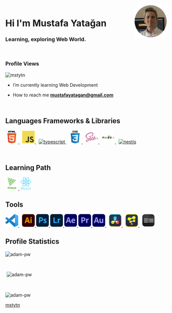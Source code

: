 <img align="right" src="profile-circle.png" width="100">
<h1 align="left">Hi I'm Mustafa Yatağan</h1>
<h3 align="left">Learning, exploring Web World.</h3>

<br>

### Profile Views

<img src="https://komarev.com/ghpvc/?username=mstytn&label=Profile%20views&color=0e75b6&style=flat" alt="mstytn" /> 

<br>

- I’m currently learning Web Development

- How to reach me **mustafayatagan@gmail.com**

<br>

<!-- <h3 align="left">Connect with me:</h3>
<p align="left">
  <a href="https://www.linkedin.com/in/adam-pithewan/" target="blank"><img align="center"
      src="https://raw.githubusercontent.com/rahuldkjain/github-profile-readme-generator/master/src/images/icons/Social/linked-in-alt.svg"
      alt="adam pithewan" height="30" width="40" /></a>
  <a href="https://fb.com/adam pithen wala" target="blank"><img align="center"
      src="https://raw.githubusercontent.com/rahuldkjain/github-profile-readme-generator/master/src/images/icons/Social/facebook.svg"
      alt="adam pithen wala" height="30" width="40" /></a>
  <a href="https://instagram.com/_._.adam._" target="blank"><img align="center"
      src="https://raw.githubusercontent.com/rahuldkjain/github-profile-readme-generator/master/src/images/icons/Social/instagram.svg"
      alt="_._.adam._" height="30" width="40" /></a>
  <a href="https://www.hackerrank.com/adampithewan" target="blank"><img align="center"
      src="https://raw.githubusercontent.com/rahuldkjain/github-profile-readme-generator/master/src/images/icons/Social/hackerrank.svg"
      alt="adampithewan" height="30" width="40" /></a>
 <a href="https://twitter.com/adam_pithenwala" target="blank"><img align="center"
      src="https://raw.githubusercontent.com/rahuldkjain/github-profile-readme-generator/master/src/images/icons/Social/twitter.svg"
      alt="adampithewan" height="30" width="40" /></a>
</p> -->

<!-- <br> -->

## Languages Frameworks & Libraries

<p align="left"> 




<a href="https://www.w3.org/html/" target="_blank" rel="noreferrer"> <img
      src="https://raw.githubusercontent.com/devicons/devicon/master/icons/html5/html5-original-wordmark.svg" alt="html5" width="40" height="40" /> </a>&nbsp;
<a href="https://developer.mozilla.org/en-US/docs/Web/JavaScript" target="_blank" rel="noreferrer"> <img src="https://raw.githubusercontent.com/devicons/devicon/master/icons/javascript/javascript-original.svg" alt="javascript" width="40" height="40" /> </a>&nbsp;
<a href="https://www.typescriptlang.org/" target="_blank" rel="noreferrer"> <img 
      src="https://upload.wikimedia.org/wikipedia/commons/4/4c/Typescript_logo_2020.svg" alt="typescript" width="40" height="40" /> </a>&nbsp;
<a href="https://www.w3schools.com/css/" target="_blank" rel="noreferrer"> <img
      src="https://raw.githubusercontent.com/devicons/devicon/master/icons/css3/css3-original-wordmark.svg" alt="css3" width="40" height="40" /> </a>&nbsp;
<a href="https://sass-lang.com" target="_blank" rel="noreferrer"> <img
      src="https://raw.githubusercontent.com/devicons/devicon/master/icons/sass/sass-original.svg" alt="sass" width="40"
      height="40" /> </a>&nbsp;
<a href="https://nodejs.org" target="_blank" rel="noreferrer"> <img
      src="https://raw.githubusercontent.com/devicons/devicon/master/icons/nodejs/nodejs-original-wordmark.svg" alt="nodejs" width="40" height="40" /> </a>&nbsp;
<a href="https://www.electronjs.org/" target="_blank" rel="noreferrer"> <img
      src="https://upload.wikimedia.org/wikipedia/commons/thumb/9/91/Electron_Software_Framework_Logo.svg/1200px-Electron_Software_Framework_Logo.svg.png"
      alt="nestjs" width="40" height="40" title="electron"/> </a>
      </p>

<br>

## Learning Path

<a href="https://https://threejs.org/" target="_blank" rel="noreferrer"> <img
      src="logothreejs.png"
      alt="threejs" title="threejs" width="40" height="40" title="react"/> </a>
<a href="https://reactjs.org/" target="_blank" rel="noreferrer"> <img
      src="https://raw.githubusercontent.com/devicons/devicon/master/icons/react/react-original-wordmark.svg"
      alt="react" width="40" height="40" title="react"/> </a>
## Tools

<a href="https://code.visualstudio.com/"
    target="_blank" rel="noreferrer">
    <img src="vscode.png" alt="Visual Studio Code" width="40" height="40" /> 
</a>&nbsp;
<a href="https://www.adobe.com/tr/creativecloud.html"
    target="_blank" rel="noreferrer">
    <img src="a-il.png" alt="illustrator" width="40" height="40" /> 
    <img src="a-ps.png" alt="photoshop" width="40" height="40" />
    <img src="a-lr.png" alt="lightroom" width="40" height="40" />
    <img src="a-ae.png" alt="after effects" width="40" height="40" />
    <img src="a-pr.png" alt="premiere" width="40" height="40" />
    <img src="a-au.png" alt="audition" width="40" height="40" />
</a>&nbsp;
<a href="https://www.blackmagicdesign.com/tr/products/davinciresolve"
    target="_blank" rel="noreferrer">
    <img src="bm-resolve.png" alt="illustrator" width="40" height="40" /> 
</a>&nbsp;
<a href="https://www.blackmagicdesign.com/tr/products/fusion"
    target="_blank" rel="noreferrer">
    <img src="bmfusion.png" alt="illustrator" width="40" height="40" /> 
</a>&nbsp;
<a href="https://www.ableton.com/"
    target="_blank" rel="noreferrer">
    <img src="ableton.png" alt="ableton" width="40" height="40" /> 
</a>

## Profile Statistics

<p><img align="center"
    src="https://github-readme-stats-sigma-five.vercel.app/api/top-langs?username=mstytn&show_icons=true&locale=en&bg_color=0d1117&text_color=ffffff&layout=compact"
    alt="adam-pw" bg_color=#808080/></p>


<br>

<p>&nbsp;<img align="center" src="https://github-readme-stats-sigma-five.vercel.app/api?username=mstytn&show_icons=true&locale=en&bg_color=0d1117&text_color=ffffff&repo=convoychat" alt="adam-pw" /></p>

<br>

<p><img align="center" src="https://github-readme-streak-stats.herokuapp.com/?user=mstytn&theme=dark&background=0d1117&date_format=M%20j%5B%2C%20Y%5D" alt="adam-pw" /></p>

[mstytn](https://github.com/mstytn)
